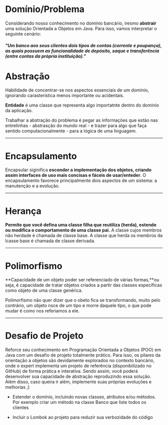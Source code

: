 # Domínio/Problema 

Considerando nosso conhecimento no domínio bancário, iresmo **abstrair** uma solução Orientada a Objetos em Java. Para isso, vamos interpretar o seguinte cenário:

##### "Um banco aos seus clientes dois tipos de contas (corrente e poupança), as quais possuem as funcionalidade de depósito, saque e transferência (entre contas da própria instituição)."



# Abstração

Habilidade de concentrar-se nos aspectos essenciais de um domínio, ignorando carasterística menos importante ou acidentais.

**Entidade** é uma classe que representa algo importatnte dentro do dominio da aplicação.

Trabalhar a abstração do problema é pegar as informações que estão nas entrelinhas - abstrasção do mundo real - e trazer para algo que faça sentido computacionalmente - para a lógica de uma linguagem.

____



# Encapsulamento



Encapsular siginifica **esconder a implementação dos objetos, criando assim interfaces de uso mais concisas e fáceis de usar/enteder**. O encapsulamento favorece principalmente dois aspectos de um sistema: a manutenção e a evolução.

____



# Herança

**Permite que você defina uma classe filha que reutiliza (herda), estende ou modifica o comportamento de uma classe pai.** A classe cujos membros não herdade é chamada de classe base. A classe que herda os membros da lcasse base é chamada de classe derivada.

____

# Polimorfismo



**Capacidade de um objeto poder ser referenciado de várias formas,**ou seja, é capacidade de tratar objetos criados a partir das classes específicas como objeto de uma classe genérica.

Polimorfismo não quer dizer que o obeto fica se transformando, muito pelo contrário, um objeto nsce de um tipo e morre daquele tipo, o que pode mudar é como nos referiamos a ele.

____



# Desafio de Projeto

Reforce seu conhecimento em Programação Orientada a Objetos (POO) em Java com um desafio de projeto totalmente prático. Para isso, os pilares da orientação a objetos são devidamente explorados no contexto bancário, onde o expert implementa um projeto de referência (disponibilizado no GitHub) de forma prática e interativa. Sendo assim, você poderá desenvolver sua capacidade de abstração reproduzindo essa solução. Além disso, caso queira ir além, implemente suas próprias evoluções e melhorias ;)

* Estender o domínio, incluindo novas classes, atributos e/ou métodos. Por exemplo criar um método na classe Banco que liste todos os clientes

* Incluir o Lombok ao projeto para reduzir sua verbozidade do código